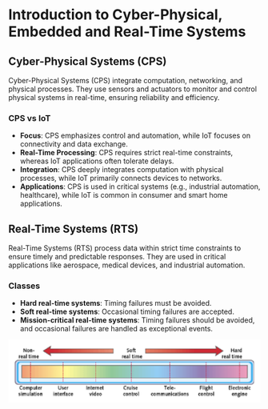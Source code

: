 # Introduction to Cyber-Physical, Embedded and Real-Time Systems

## Cyber-Physical Systems (CPS)
Cyber-Physical Systems (CPS) integrate computation, networking, and physical processes. They use sensors and actuators to monitor and control physical systems in real-time, ensuring reliability and efficiency.

### CPS vs IoT
- **Focus**: CPS emphasizes control and automation, while IoT focuses on connectivity and data exchange.
- **Real-Time Processing**: CPS requires strict real-time constraints, whereas IoT applications often tolerate delays.
- **Integration**: CPS deeply integrates computation with physical processes, while IoT primarily connects devices to networks.
- **Applications**: CPS is used in critical systems (e.g., industrial automation, healthcare), while IoT is common in consumer and smart home applications.

## Real-Time Systems (RTS)
Real-Time Systems (RTS) process data within strict time constraints to ensure timely and predictable responses. They are used in critical applications like aerospace, medical devices, and industrial automation.

### Classes
- **Hard real-time systems**: Timing failures must be avoided.
- **Soft real-time systems**: Occasional timing failures are accepted.
- **Mission-critical real-time systems**: Timing failures should be avoided, and occasional failures are handled as exceptional events.

![](./images/w1t-1.png)